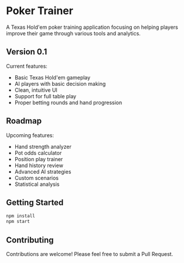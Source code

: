 # Poker Trainer

A Texas Hold'em poker training application focusing on helping players improve their game through various tools and analytics.

## Version 0.1

Current features:
- Basic Texas Hold'em gameplay
- AI players with basic decision making
- Clean, intuitive UI
- Support for full table play
- Proper betting rounds and hand progression

## Roadmap

Upcoming features:
- Hand strength analyzer
- Pot odds calculator
- Position play trainer
- Hand history review
- Advanced AI strategies
- Custom scenarios
- Statistical analysis

## Getting Started

```bash
npm install
npm start
```

## Contributing

Contributions are welcome! Please feel free to submit a Pull Request.
